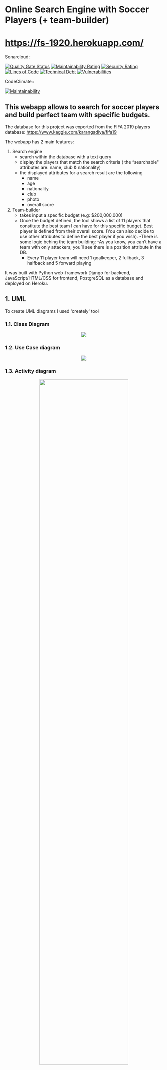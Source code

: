 # Online Search Engine with Soccer Players (+ team-builder)

# https://fs-1920.herokuapp.com/

Sonarcloud:

[![Quality Gate Status](https://sonarcloud.io/api/project_badges/measure?project=romankondratiev_fs_1920&metric=alert_status)](https://sonarcloud.io/dashboard?id=romankondratiev_fs_1920) [![Maintainability Rating](https://sonarcloud.io/api/project_badges/measure?project=romankondratiev_fs_1920&metric=sqale_rating)](https://sonarcloud.io/dashboard?id=romankondratiev_fs_1920) [![Security Rating](https://sonarcloud.io/api/project_badges/measure?project=romankondratiev_fs_1920&metric=security_rating)](https://sonarcloud.io/dashboard?id=romankondratiev_fs_1920) [![Lines of Code](https://sonarcloud.io/api/project_badges/measure?project=romankondratiev_fs_1920&metric=ncloc)](https://sonarcloud.io/dashboard?id=romankondratiev_fs_1920) [![Technical Debt](https://sonarcloud.io/api/project_badges/measure?project=romankondratiev_fs_1920&metric=sqale_index)](https://sonarcloud.io/dashboard?id=romankondratiev_fs_1920) [![Vulnerabilities](https://sonarcloud.io/api/project_badges/measure?project=romankondratiev_fs_1920&metric=vulnerabilities)](https://sonarcloud.io/dashboard?id=romankondratiev_fs_1920)


CodeClimate::

[![Maintainability](https://api.codeclimate.com/v1/badges/d03ed1bc12b0e6789bae/maintainability)](https://codeclimate.com/github/romankondratiev/fs_1920/maintainability)


## This webapp allows to search for soccer players and build perfect team with specific budgets. 

The database for this project was exported from the FIFA 2019 players database:
https://www.kaggle.com/karangadiya/fifa19


The webapp has 2 main features: 
1. Search engine 
	- search within the database with a text query
	- display the players that match the search criteria ( the “searchable" attributes are: name, club & nationality)
	- the displayed attributes for a search result are the following
		- name
		- age
		- nationality
		- club
		- photo
		- overall score
2. Team-builder
	- takes input a specific budget (e.g: $200,000,000)
	- Once the budget defined, the tool shows  a list of 11 players that constitute the best team I can have for this specific budget. Best player is defined from their overall score. (You can also decide to use other attributes to define the best player if you wish).
	-There is some logic behing the team building: 
		-As you know, you can’t have a team with only attackers; you’ll see there is a position attribute in the DB.
		- Every 11 player team will need 1 goalkeeper, 2 fullback, 3 halfback and 5 forward playing

It was built with Python web-framework Django for backend, JavaScript/HTML/CSS for frontend, PostgreSQL as a database and deployed on Heroku. 

## 1. UML
To create UML diagrams I used 'creately' tool
### 1.1. Class Diagram
<p align="center">
  <img src="/uml-class-diagram-2.png">
</p>

### 1.2. Use Case diagram
<p align="center">
  <img src="/uml-use-cases.jpg">
</p>

### 1.3. Activity diagram
<p align="center">
  <img src="/uml-activity.jpg" style='width: 75%'>
</p>


## 2. Metrics

Besides the badges at the beginning of the page,
you can find additional information about used metrics
on the following pages:
* [sonarcloud.io](https://sonarcloud.io/dashboard?id=romankondratiev_fs_1920) 
* [codeclimate.com](https://codeclimate.com/github/romankondratiev/fs_1920) 

## 3. Clean Code Development

I Implemented most of the **Clean Code Development** principles and PEP Conventions with the help of Sublime Text Plugin 'Linter'.


[10 point Clean Code Development Cheatsheet](https://user-images.githubusercontent.com/35653122/51113192-86f8d880-1801-11e9-90ad-88dd58854a18.png)

1. Function rules: Small, Do one thing, Prefer fewer arguments, Use descriptive names, No side effects:
```python
	def form_valid(self, form):
		self.request.session['budget'] = form.cleaned_data.get('budget') #saving user input in current session
		return super(HomeView, self).form_valid(form)
	def read_table(sometable, function): # To populate database with data from .csv file
		df = pd.read_csv(sometable, sep=',', usecols = ['Name', 'Age', 'Photo', 'Nationality', 'Overall','Club', 'Value','Position'])
		for index, row in df.iterrows():
			Player.objects.get_or_create(
				name=row['Name'], 
				age=row['Age'],
				photo=row['Photo'],
				nationality=row['Nationality'],
				overall=row['Overall'],
				club=row['Club'],
				value=row['Value'],
				position=row['Position'],
				value_int=function(row['Value']),
				)
		return df
```

2. Understandability tips:
    Be consistent, use explanotary variables
```python
	def get_queryset(self, *args, **kwargs):
		query=self.request.GET.get('q', None)
		if query is not None:
			queryset = Player.objects.search(query)
			return Player.objects.search(query)
		queryset = Player.objects.all()
		return queryset
	def get_queryset(self, *args, **kwargs):
		user_input=self.request.session['budget']
		if user_input is not None:
			queryset = Player.objects.build_team(user_input)
			return queryset
		queryset = None
		return queryset
```

3. [Method Names and Instance Variables](https://pep8.org/#method-names-and-instance-variables):
    Proper function naming rules: lowercase with words separated by underscores to improve readability.
```python
	def get_context_data(self, *args, **kwargs): 
		context = super(TeamView, self).get_context_data(*args, **kwargs)  
		context['budget'] = self.request.session['budget']
		qs = self.get_queryset()
		if qs is not None:
			context['avg'] = qs.aggregate(Avg('overall'))
		return context
```

4. [Class Names](https://pep8.org/#class-names):
    Class names with the CapWords convention.
```python
    class TeamView(ListView): 
        ...
	class HomeView(FormView):
        ...
	class SearchView(ListView):
        ...
```

5. Source code structure: declare variables close to their usage, similar function should be close
```python
	class HomeView(FormView): 
		template_name = "players/home.html"
		form_class = TeamForm
		success_url = '/team'

		def form_valid(self, form):
			self.request.session['budget'] = form.cleaned_data.get('budget') #saving user input in current session
			return super(HomeView, self).form_valid(form)
```

6. [Maximum Line Length](https://pep8.org/#maximum-line-length):
    Maximum length of a single line should be around 80 chars.
```python
    def setUp(self):
        Player.objects.create(
        name="test", 
        age=100,
        photo="test", 
        nationality="test", 
        overall=100, 
        club="test", 
        value="test", 
        position="test", 
        value_int=100 )

        Player.objects.create(
		name="test_second",
		age=200,
		photo="test_second",
		nationality="test_second", 
		overall=200,
		club="test_second", 
		value="test_second",
		position="test_second", 
		value_int=200 )

    def test_players(self):
        first = Player.objects.get(age=100)
        second = Player.objects.get(age=200)
        self.assertEqual(first, 'test')
        self.assertEqual(second, 'test_second')
```

## 4. Build Management

I used [Heroku's automated build system](https://www.heroku.com/dynos/build) for the build process of my webapp:

To deploy an app, Heroku needs only three things from the developer: source code, a list of dependencies, and a [Procfile](/Procfile) (a text file that indicates which command should be used to start the code running). The build system takes the application, its dependencies, and the language runtime and produces a “slug.” A slug contains everything needed to run the app, except for the operating system.

<p align="center">
  <img src="/heroku_build.png">
</p>


## 5. Unit-Tests

The player model was covered by the unit tests
[tests.py](players/tests.py):

```python
from django.test import TestCase
from .models import Player

class PlayerTestCase(TestCase): #Test Case for object creation

    def setUp(self):
		Player.objects.create(
			name="test", 
			age=100,
			photo="test", 
			nationality="test", 
			overall=100, 
			club="test", 
			value="test", 
			position="test", 
			value_int=100 )

        Player.objects.create(
			name="test_second",
			age=200,
			photo="test_second",
			nationality="test_second", 
			overall=200,
			club="test_second", 
			value="test_second",
			position="test_second", 
			value_int=200 )

    def test_players(self):
        first = Player.objects.get(age=100)
        second = Player.objects.get(age=200)
        self.assertEqual(first, 'test')
        self.assertEqual(second, 'test_second')
  ```

## 6. Continuous Integration

I used [Circle CI](https://circleci.com/build-insights/gh/romankondratiev) for continuous integration and and [Heroku](https://www.heroku.com/continuous-delivery) for delivery


<p align="center">
  <img src="/heroku-cd.png">
</p>


## 7. IDE 

I have used Sublime Text as my IDE.

I used such packages as:
* Alignment 
* Django Starter 
* Emmet 
* SublimeGit
* SublimeLinter

My favorite shortcuts in the Sublime are:
* Open terminal (**⌘⇧T**) 
* Allign code (**⌘⇧A**) 
* Find All (**⌘⇧F**)
* Show errors & dirty code with Linter (**⌘⇧AB**)


## 8. DSL

## 9. Functional Programming

* Final data structures

Within the whole codebase I used such data structures as lists, dictionaries, tuples

* Side effect free functions

    Example:
    ```python
	def get_queryset(self, *args, **kwargs):
		query=self.request.GET.get('q', None)
		if query is not None:
			queryset = Player.objects.search(query)
			return queryset
		return Player.objects.all()
    ```

 * The use of higher order functions

	Example:
     ```python
    	def form_valid(self, form):
			self.request.session['budget'] = form.cleaned_data.get('budget') #saving user input in current session
			return self.validate(form)
     ```

* Functions as parameters and return values/anonymous functions

    Simple example using anonymous function
    ```python
		# Program to double each item in a list using map()
		my_list = [1, 5, 4, 6, 8, 11, 3, 12]
		new_list = list(map(lambda x: x * 2 , my_list))
		# Output: [2, 10, 8, 12, 16, 22, 6, 24]
		print(new_list)
    ```

    Simple example using functions as parameters:
    ```python
	def myfunc(anotherfunc, extraArgs):
	    anotherfunc(*extraArgs)
    ```


* Use Closures
    
    Simple example using closures with Python
    ```python
	def print_msg(msg):
		# This is the outer enclosing function

		    def printer():
		# This is the nested function
		        print(msg)

		    printer()

	# We execute the function
	# Output: Hello
	print_msg("Hello")

    ```




